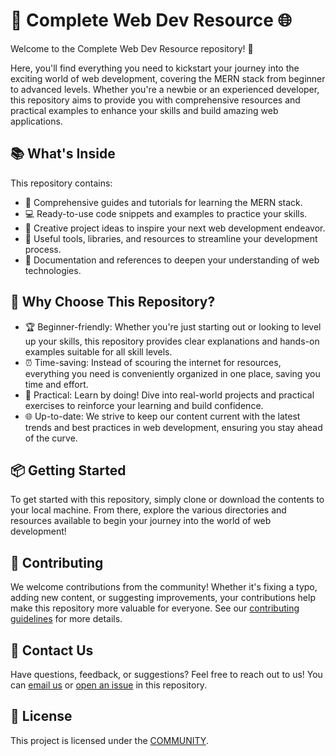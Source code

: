 # 🚀 Complete Web Dev Resource 🌐

Welcome to the Complete Web Dev Resource repository! 🎉

Here, you'll find everything you need to kickstart your journey into the exciting world of web development, covering the MERN stack from beginner to advanced levels. Whether you're a newbie or an experienced developer, this repository aims to provide you with comprehensive resources and practical examples to enhance your skills and build amazing web applications.

## 📚 What's Inside

This repository contains:

- 📘 Comprehensive guides and tutorials for learning the MERN stack.
- 💻 Ready-to-use code snippets and examples to practice your skills.
- 🎨 Creative project ideas to inspire your next web development endeavor.
- 🧰 Useful tools, libraries, and resources to streamline your development process.
- 📝 Documentation and references to deepen your understanding of web technologies.

## 🌟 Why Choose This Repository?

- 🏆 Beginner-friendly: Whether you're just starting out or looking to level up your skills, this repository provides clear explanations and hands-on examples suitable for all skill levels.
- ⏰ Time-saving: Instead of scouring the internet for resources, everything you need is conveniently organized in one place, saving you time and effort.
- 🚀 Practical: Learn by doing! Dive into real-world projects and practical exercises to reinforce your learning and build confidence.
- 🌐 Up-to-date: We strive to keep our content current with the latest trends and best practices in web development, ensuring you stay ahead of the curve.

## 📦 Getting Started

To get started with this repository, simply clone or download the contents to your local machine. From there, explore the various directories and resources available to begin your journey into the world of web development!

## 🤝 Contributing

We welcome contributions from the community! Whether it's fixing a typo, adding new content, or suggesting improvements, your contributions help make this repository more valuable for everyone. See our [contributing guidelines](CONTRIBUTING.md) for more details.

## 📧 Contact Us

Have questions, feedback, or suggestions? Feel free to reach out to us! You can [email us](mailto:your@email.com) or [open an issue](https://github.com/yourusername/your-repo/issues) in this repository.

## 📄 License

This project is licensed under the [COMMUNITY](LICENSE).
